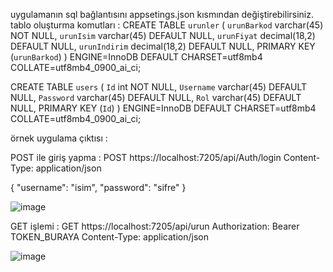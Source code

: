 uygulamanın sql bağlantısını appsetings.json kısmından değiştirebilirsiniz. tablo oluşturma komutları :
CREATE TABLE `urunler` (
  `urunBarkod` varchar(45) NOT NULL,
  `urunIsim` varchar(45) DEFAULT NULL,
  `urunFiyat` decimal(18,2) DEFAULT NULL,
  `urunIndirim` decimal(18,2) DEFAULT NULL,
  PRIMARY KEY (`urunBarkod`)
) ENGINE=InnoDB DEFAULT CHARSET=utf8mb4 COLLATE=utf8mb4_0900_ai_ci;

CREATE TABLE `users` (
  `Id` int NOT NULL,
  `Username` varchar(45) DEFAULT NULL,
  `Password` varchar(45) DEFAULT NULL,
  `Rol` varchar(45) DEFAULT NULL,
  PRIMARY KEY (`Id`)
) ENGINE=InnoDB DEFAULT CHARSET=utf8mb4 COLLATE=utf8mb4_0900_ai_ci;

örnek uygulama çıktısı :

POST ile giriş yapma :
POST https://localhost:7205/api/Auth/login
Content-Type: application/json

{
   "username": "isim",
   "password": "sifre"
}

![image](https://github.com/user-attachments/assets/ff60e849-654c-41b7-8d07-8f43be79482d)



GET işlemi :
GET https://localhost:7205/api/urun
Authorization: Bearer TOKEN_BURAYA
Content-Type: application/json

![image](https://github.com/user-attachments/assets/dd72da2d-bf61-4d4b-be30-4214ded54335)

